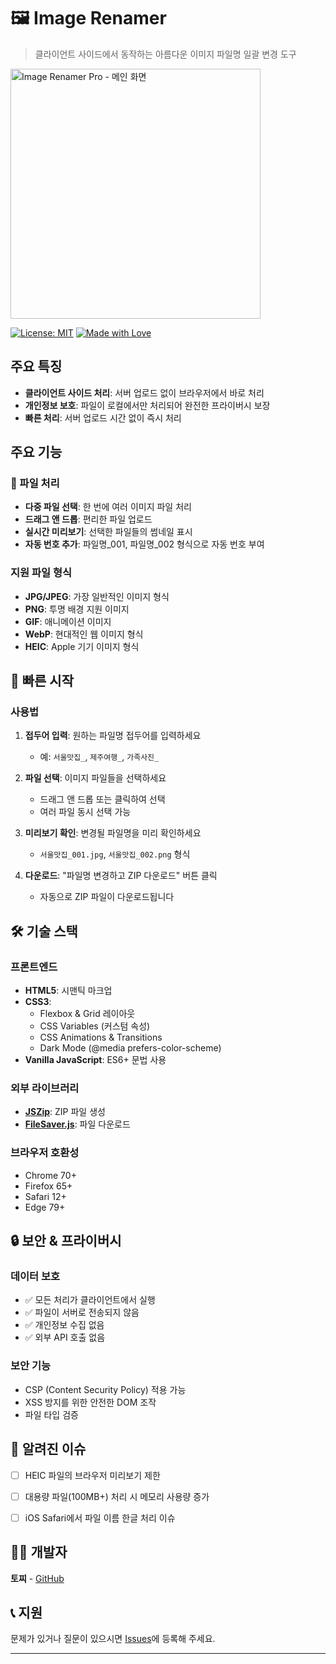 # 🖼️ Image Renamer
> 클라이언트 사이드에서 동작하는 아름다운 이미지 파일명 일괄 변경 도구

<img width="400" alt="Image Renamer Pro - 메인 화면" src="https://github.com/user-attachments/assets/3a5f5a70-1854-4ddb-9ac9-bbc43bd8b745" />


[![License: MIT](https://img.shields.io/badge/License-MIT-yellow.svg)](https://opensource.org/licenses/MIT)
[![Made with Love](https://img.shields.io/badge/Made%20with-❤️-red.svg)](https://github.com)

## 주요 특징

- **클라이언트 사이드 처리**: 서버 업로드 없이 브라우저에서 바로 처리
- **개인정보 보호**: 파일이 로컬에서만 처리되어 완전한 프라이버시 보장
- **빠른 처리**: 서버 업로드 시간 없이 즉시 처리

## 주요 기능

### 📂 파일 처리
- **다중 파일 선택**: 한 번에 여러 이미지 파일 처리
- **드래그 앤 드롭**: 편리한 파일 업로드
- **실시간 미리보기**: 선택한 파일들의 썸네일 표시
- **자동 번호 추가**: 파일명_001, 파일명_002 형식으로 자동 번호 부여

### 지원 파일 형식
- **JPG/JPEG**: 가장 일반적인 이미지 형식
- **PNG**: 투명 배경 지원 이미지
- **GIF**: 애니메이션 이미지
- **WebP**: 현대적인 웹 이미지 형식
- **HEIC**: Apple 기기 이미지 형식

## 🚀 빠른 시작

### 사용법

1. **접두어 입력**: 원하는 파일명 접두어를 입력하세요
   - 예: `서울맛집_`, `제주여행_`, `가족사진_`

2. **파일 선택**: 이미지 파일들을 선택하세요
   - 드래그 앤 드롭 또는 클릭하여 선택
   - 여러 파일 동시 선택 가능

3. **미리보기 확인**: 변경될 파일명을 미리 확인하세요
   - `서울맛집_001.jpg`, `서울맛집_002.png` 형식

4. **다운로드**: "파일명 변경하고 ZIP 다운로드" 버튼 클릭
   - 자동으로 ZIP 파일이 다운로드됩니다

## 🛠️ 기술 스택

### 프론트엔드
- **HTML5**: 시맨틱 마크업
- **CSS3**: 
  - Flexbox & Grid 레이아웃
  - CSS Variables (커스텀 속성)
  - CSS Animations & Transitions
  - Dark Mode (@media prefers-color-scheme)
- **Vanilla JavaScript**: ES6+ 문법 사용

### 외부 라이브러리
- **[JSZip](https://stuk.github.io/jszip/)**: ZIP 파일 생성
- **[FileSaver.js](https://github.com/eligrey/FileSaver.js/)**: 파일 다운로드

### 브라우저 호환성
- Chrome 70+
- Firefox 65+
- Safari 12+
- Edge 79+

## 🔒 보안 & 프라이버시

### 데이터 보호
- ✅ 모든 처리가 클라이언트에서 실행
- ✅ 파일이 서버로 전송되지 않음
- ✅ 개인정보 수집 없음
- ✅ 외부 API 호출 없음

### 보안 기능
- CSP (Content Security Policy) 적용 가능
- XSS 방지를 위한 안전한 DOM 조작
- 파일 타입 검증


## 🐛 알려진 이슈

- [ ] HEIC 파일의 브라우저 미리보기 제한
- [ ] 대용량 파일(100MB+) 처리 시 메모리 사용량 증가
- [ ] iOS Safari에서 파일 이름 한글 처리 이슈



## 👨‍💻 개발자

**토찌** - [GitHub](https://github.com/minjipi)

## 📞 지원

문제가 있거나 질문이 있으시면 [Issues](https://github.com/minjipi/Image-Rename/issues)에 등록해 주세요.

---
